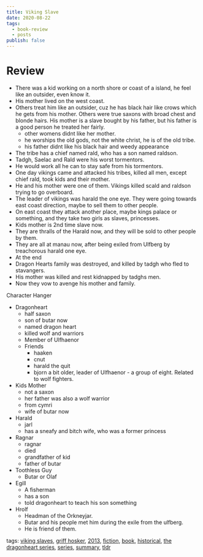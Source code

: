 ```yaml
---
title: Viking Slave
date: 2020-08-22
tags:
  - book-review
  - posts
publish: false
---
```

# Review

*   There was a kid working on a north shore or coast of a island, he feel like an outsider, even know it.
*   His mother lived on the west coast.
*   Others treat him like an outsider, cuz he has black hair like crows which he gets from his mother. Others were true saxons with broad chest and blonde hairs. His mother is a slave bought by his father, but his father is a good person he treated her fairly.
    *   other womens didnt like her mother.
    *   he worships the old gods, not the white christ, he is of the old tribe.
    *   his father didnt like his black hair and weedy appearance
*   The tribe has a chief named rald, who has a son named raldson.
*   Tadgh, Saelac and Rald were his worst tormentors.
*   He would work all he can to stay safe from his tormentors.
*   One day vikings came and attacked his tribes, killed all men, except chief rald, took kids and their mother.
*   He and his mother were one of them. Vikings killed scald and raldson trying to go overboard.
*   The leader of vikings was harald the one eye. They were going towards east coast direction, maybe to sell them to other people.
*   On east coast they attack another place, maybe kings palace or something, and they take two girls as slaves, princesses.
*   Kids mother is 2nd time slave now.
*   They are thralls of the Harald now, and they will be sold to other people by them.
*   They are all at manau now, after being exiled from Ulfberg by treachorous harald one eye.
*   At the end
*   Dragon Hearts family was destroyed, and killed by tadgh who fled to stavangers.
*   His mother was killed and rest kidnapped by tadghs men.
*   Now they vow to avenge his mother and family.

Character Hanger

*   Dragonheart
    *   half saxon
    *   son of butar now
    *   named dragon heart
    *   killed wolf and warriors
    *   Member of Ulfhaenor
    *   Friends
        *   haaken
        *   cnut
        *   harald the quit
        *   bjorn a bit older, leader of Ulfhaenor - a group of eight. Related to wolf fighters.
*   Kids Mother
    *   not a saxon
    *   her father was also a wolf warrior
    *   from cymri
    *   wife of butar now
*   Harald
    *   jarl
    *   has a sneafy and bitch wife, who was a former princess
*   Ragnar
    *   ragnar
    *   died
    *   grandfather of kid
    *   father of butar
*   Toothless Guy
    *   Butar or Olaf
*   Egill
    *   A fisherman
    *   has a son
    *   told dragonheart to teach his son something
*   Hrolf
    *   Headman of the Orkneyjar.
    *   Butar and his people met him during the exile from the ulfberg.
    *   He is friend of them.

tags: [viking slaves](#root/rKen8U7dd46E/sSETv1h3Fm20), [griff hosker](#root/rKen8U7dd46E/0NdQNJws7DZn), [2013](#root/rKen8U7dd46E/XGtwMD9Wri6R), [fiction](#root/rKen8U7dd46E/mkaNosGJDCJh), [book](#root/rKen8U7dd46E/FyUBKISK8aOe), [historical](#root/rKen8U7dd46E/cC4sNciouNtC), [the dragonheart series](#root/rKen8U7dd46E/VyxNOYlDygt4), [series](#root/rKen8U7dd46E/fxFFb6BJSiTH), [summary](#root/rKen8U7dd46E/cBfTL3hnVCTG), [tldr](#root/rKen8U7dd46E/ktaDP5BLYXzC)
